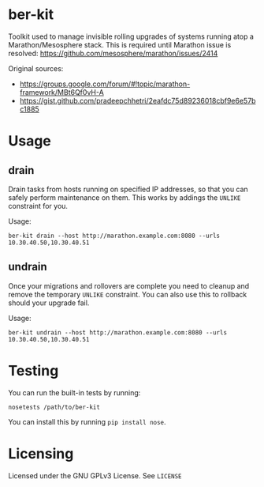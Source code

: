 # ber-kit
Toolkit used to manage invisible rolling upgrades of systems running atop a Marathon/Mesosphere stack.
This is required until Marathon issue is resolved: https://github.com/mesosphere/marathon/issues/2414  

Original sources:  
* https://groups.google.com/forum/#!topic/marathon-framework/MBt6Qf0vH-A  
* https://gist.github.com/pradeepchhetri/2eafdc75d89236018cbf9e6e57bc1885

# Usage
## drain
Drain tasks from hosts running on specified IP addresses, so that you can safely perform maintenance on them. This works by addings the `UNLIKE` constraint for you.

Usage:
```
ber-kit drain --host http://marathon.example.com:8080 --urls 10.30.40.50,10.30.40.51
```

## undrain
Once your migrations and rollovers are complete you need to cleanup and remove the temporary `UNLIKE` constraint.
You can also use this to rollback should your upgrade fail.

Usage:
```
ber-kit undrain --host http://marathon.example.com:8080 --urls 10.30.40.50,10.30.40.51
```

# Testing
You can run the built-in tests by running:
```
nosetests /path/to/ber-kit
```

You can install this by running `pip install nose`.  

# Licensing
Licensed under the GNU GPLv3 License. See `LICENSE`
